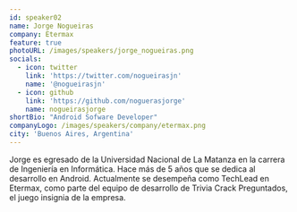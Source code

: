 ```yaml
---
id: speaker02
name: Jorge Nogueiras
company: Etermax
feature: true
photoURL: /images/speakers/jorge_nogueiras.png
socials:
  - icon: twitter
    link: 'https://twitter.com/nogueirasjn'
    name: '@nogueirasjn'
  - icon: github
    link: 'https://github.com/noguerasjorge'
    name: nogueirasjorge
shortBio: "Android Sofware Developer"
companyLogo: /images/speakers/company/etermax.png
city: 'Buenos Aires, Argentina'
---
```

Jorge es egresado de la Universidad Nacional de La Matanza en la carrera de Ingeniería en Informática. Hace más de 5 años que se dedica al desarrollo en Android. Actualmente se desempeña como TechLead en Etermax, como parte del equipo de desarrollo de Trivia Crack Preguntados, el juego insignia de la empresa.
